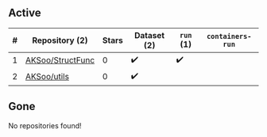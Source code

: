 ## Active
| # | Repository (2) | Stars | Dataset (2) | `run` (1) | `containers-run` |
| --- | --- | --- | --- | --- | --- |
| 1 | [AKSoo/StructFunc](https://github.com/AKSoo/StructFunc) | 0 | :heavy_check_mark: | :heavy_check_mark: |  |
| 2 | [AKSoo/utils](https://github.com/AKSoo/utils) | 0 | :heavy_check_mark: |  |  |

## Gone
No repositories found!
